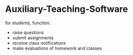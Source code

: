 # Auxiliary-Teaching-Software
for students, function:
* raise questions 
* submit assignments
* receive class notifications
* make evaluations of homework and classes
